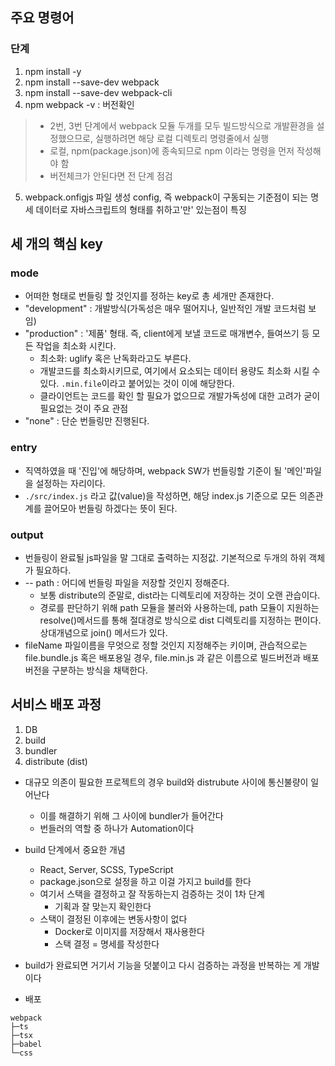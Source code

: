 ## 주요 명령어
### 단계
1. npm install -y
2. npm install --save-dev webpack
3. npm install --save-dev webpack-cli
4. npm webpack -v : 버전확인

> - 2번, 3번 단계에서 webpack 모듈 두개를 모두 빌드방식으로 개발환경을 설정했으므로, 실행하려면 해당 로컬 디렉토리 명령줄에서 실행
> - 로컬, npm(package.json)에 종속되므로 npm 이라는 명령을 먼저 작성해야 함
> - 버전체크가 안된다면 전 단계 점검

5. webpack.onfigjs 파일 생성 config, 즉 webpack이 구동되는 기준점이 되는 명세 데이터로 자바스크립트의 형태를 취하고'만' 있는점이 특징

## 세 개의 핵심 key
### mode
- 어떠한 형태로 번들링 할 것인지를 정하는 key로 총 세개만 존재한다.
- "development" : 개발방식(가독성은 매우 떨어지나, 일반적인 개발
코드처럼 보임)
- "production" : '제품' 형태. 즉, client에게 보낼 코드로 매개변수, 들여쓰기 등 모든 작업을 최소화 시킨다. 
  - 최소화: uglify 혹은 난독화라고도 부른다. 
  - 개발코드를 최소화시키므로, 여기에서 요소되는 데이터 용량도 최소화 시킬 수 있다. `.min.file`이라고 붙어있는 것이 이에 해당한다.
  - 클라이언트는 코드를 확인 할 필요가 없으므로 개발가독성에 대한 고려가 굳이 필요없는 것이 주요 관점
- "none" : 단순 번들링만 진행된다.

### entry
- 직역하였을 때 '진입'에 해당하며, webpack SW가 번들링할 기준이 될 '메인'파일을 설정하는 자리이다.
- `./src/index.js` 라고 값(value)을 작성하면, 해당 index.js 기준으로 모든 의존관계를 끌어모아 번들링 하겠다는 뜻이 된다.

### output
- 번들링이 완료될 js파일을 말 그대로 출력하는 지정값. 기본적으로 두개의 하위 객체가 필요하다.
- -- path : 어디에 번들링 파일을 저장할 것인지 정해준다.
  - 보통 distribute의 준말로, dist라는 디렉토리에 저장하는 것이 오랜 관습이다.
  - 경로를 판단하기 위해 path 모듈을 불러와 사용하는데, path 모듈이 지원하는 resolve()메서드를 통해 절대경로 방식으로 dist 디렉토리를 지정하는 편이다.상대개념으로 join() 메서드가 있다.
- fileName 파일이름을 무엇으로 정할 것인지 지정해주는 키이며, 관습적으로는 file.bundle.js 혹은 배포용일 경우, file.min.js 과 같은 이름으로 빌드버전과 배포버전을 구분하는 방식을 채택한다.

## 서비스 배포 과정
1. DB
2. build
3. bundler
4. distribute (dist)

- 대규모 의존이 필요한 프로젝트의 경우 build와 distrubute 사이에 통신불량이 일어난다
  - 이를 해결하기 위해 그 사이에 bundler가 들어간다
  - 번들러의 역할 중 하나가 Automation이다

- build 단계에서 중요한 개념
  - React, Server, SCSS, TypeScript
  - package.json으로 설정을 하고 이걸 가지고 build를 한다
  - 여기서 스택을 결정하고 잘 작동하는지 검증하는 것이 1차 단계
    - 기획과 잘 맞는지 확인한다
  - 스택이 결정된 이후에는 변동사항이 없다
    - Docker로 이미지를 저장해서 재사용한다
    - 스택 결정 = 명세를 작성한다

- build가 완료되면 거기서 기능을 덧붙이고 다시 검증하는 과정을 반복하는 게 개발이다

- 배포
```
webpack
├─ts
├─tsx
├─babel
└─css
```